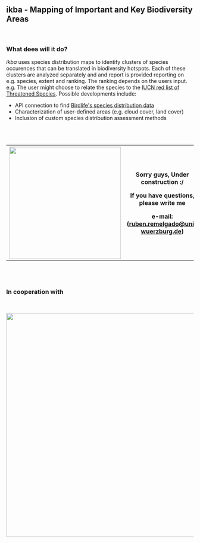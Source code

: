 ## ikba - Mapping of Important and Key Biodiversity Areas

<br>

### What ~~does~~ will it do?


<p>
  <i>ikba</i> uses species distribution maps to identify clusters of species occurences that can be translated in biodiversity hotspots. Each of these clusters are analyzed separately and and report is provided reporting on e.g. species, extent and ranking. The ranking depends on the users input. e.g. The user might choose to relate the species to the <a href="http://www.iucnredlist.org/">IUCN red list of Threatened Species</a>. Possible developments include:
</p>

* API connection to find <a href="http://datazone.birdlife.org/home">Birdlife's species distribution data</a>
* Characterization of user-defined areas (e.g. cloud cover, land cover)
* Inclusion of custom species distribution assessment methods

<br>
<br>

<table align="center">
<tr>
<th width="300"><img src="https://octodex.github.com/images/constructocat2.jpg" height="300"></th>
  <th width="500"><p>Sorry guys, Under construction :/</p><p>If you have questions, please write me</p><p>e-mail: (<a href="mailto:ruben.remelgado@uni-wuerzburg.de">ruben.remelgado@uni-wuerzburg.de</a>)</p></th>
</tr>
</table>

<br>
<br>

### In cooperation with
<br>
<p align="center"><img src="https://www.birdlife.org/sites/default/files/logo_0.png" width="600"></p>
